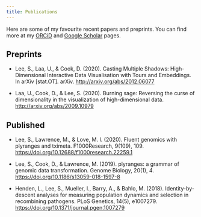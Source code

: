 ```yaml
---
title: Publications 
---
```


Here are some of my favourite recent papers and preprints. You can find more at my [ORCiD](https://orcid.org/0000-0003-1179-8436) and [Google Scholar](https://scholar.google.com/citations?user=793ayD4AAAAJ&hl=en) pages.

## Preprints

- Lee, S., Laa, U., & Cook, D. (2020). Casting Multiple Shadows: High-Dimensional Interactive Data Visualisation with Tours and Embeddings. In arXiv [stat.OT]. arXiv. http://arxiv.org/abs/2012.06077

- Laa, U., Cook, D., & Lee, S. (2020). Burning sage: Reversing the curse of dimensionality in the visualization of high-dimensional data. http://arxiv.org/abs/2009.10979

## Published

- Lee, S., Lawrence, M., & Love, M. I. (2020). Fluent genomics with plyranges and tximeta. F1000Research, 9(109), 109. https://doi.org/10.12688/f1000research.22259.1

- Lee, S., Cook, D., & Lawrence, M. (2019). plyranges: a grammar of genomic data transformation. Genome Biology, 20(1), 4. https://doi.org/10.1186/s13059-018-1597-8

- Henden, L., Lee, S., Mueller, I., Barry, A., & Bahlo, M. (2018). Identity-by-descent analyses for measuring population dynamics and selection in recombining pathogens. PLoS Genetics, 14(5), e1007279. https://doi.org/10.1371/journal.pgen.1007279



